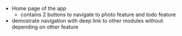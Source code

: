 - Home page of the app
  - contains 2 buttons to navigate to photo feature and todo feature
- demostrate navigation with deep link to other modules without depending on other feature